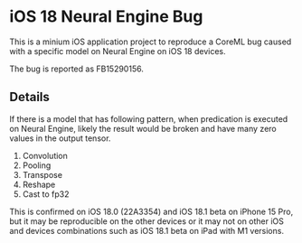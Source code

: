 iOS 18 Neural Engine Bug
========================

This is a minium iOS application project to reproduce a CoreML bug caused with
a specific model on Neural Engine on iOS 18 devices.

The bug is reported as FB15290156.


Details
-------

If there is a model that has following pattern, when predication is executed on
Neural Engine, likely the result would be broken and have many zero values
in the output tensor.

1. Convolution
2. Pooling
3. Transpose
4. Reshape
5. Cast to fp32

This is confirmed on iOS 18.0 (22A3354) and iOS 18.1 beta on iPhone 15 Pro,
but it may be reproducible on the other devices or it may not on other
iOS and devices combinations such as iOS 18.1 beta on iPad with M1 versions.
